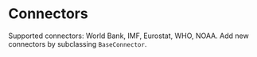 # Connectors
Supported connectors: World Bank, IMF, Eurostat, WHO, NOAA.
Add new connectors by subclassing `BaseConnector`.